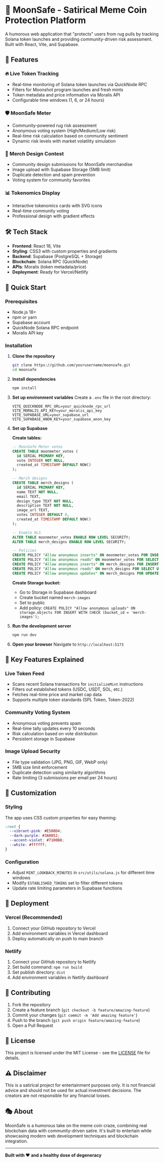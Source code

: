 # 🌙 MoonSafe - Satirical Meme Coin Protection Platform

A humorous web application that "protects" users from rug pulls by tracking Solana token launches and providing community-driven risk assessment. Built with React, Vite, and Supabase.

## 🚀 Features

### 🔥 Live Token Tracking
- Real-time monitoring of Solana token launches via QuickNode RPC
- Filters for Moonshot program launches and fresh mints
- Token metadata and price information via Moralis API
- Configurable time windows (1, 6, or 24 hours)

### 🛡️ MoonSafe Meter
- Community-powered rug risk assessment
- Anonymous voting system (High/Medium/Low risk)
- Real-time risk calculation based on community sentiment
- Dynamic risk levels with market volatility simulation

### 🎨 Merch Design Contest
- Community design submissions for MoonSafe merchandise
- Image upload with Supabase Storage (5MB limit)
- Duplicate detection and spam prevention
- Voting system for community favorites

### 📊 Tokenomics Display
- Interactive tokenomics cards with SVG icons
- Real-time community voting
- Professional design with gradient effects

## 🛠️ Tech Stack

- **Frontend**: React 18, Vite
- **Styling**: CSS3 with custom properties and gradients
- **Backend**: Supabase (PostgreSQL + Storage)
- **Blockchain**: Solana RPC (QuickNode)
- **APIs**: Moralis (token metadata/price)
- **Deployment**: Ready for Vercel/Netlify

## 🚀 Quick Start

### Prerequisites
- Node.js 18+ 
- npm or yarn
- Supabase account
- QuickNode Solana RPC endpoint
- Moralis API key

### Installation

1. **Clone the repository**
   ```bash
   git clone https://github.com/yourusername/moonsafe.git
   cd moonsafe
   ```

2. **Install dependencies**
   ```bash
   npm install
   ```

3. **Set up environment variables**
   Create a `.env` file in the root directory:
   ```env
   VITE_QUICKNODE_RPC_URL=your_quicknode_rpc_url
   VITE_MORALIS_API_KEY=your_moralis_api_key
   VITE_SUPABASE_URL=your_supabase_url
   VITE_SUPABASE_ANON_KEY=your_supabase_anon_key
   ```

4. **Set up Supabase**
   
   **Create tables:**
   ```sql
   -- MoonSafe Meter votes
   CREATE TABLE moonmeter_votes (
     id SERIAL PRIMARY KEY,
     vote INTEGER NOT NULL,
     created_at TIMESTAMP DEFAULT NOW()
   );

   -- Merch designs
   CREATE TABLE merch_designs (
     id SERIAL PRIMARY KEY,
     name TEXT NOT NULL,
     email TEXT,
     design_type TEXT NOT NULL,
     description TEXT NOT NULL,
     image_url TEXT,
     votes INTEGER DEFAULT 0,
     created_at TIMESTAMP DEFAULT NOW()
   );

   -- Enable RLS
   ALTER TABLE moonmeter_votes ENABLE ROW LEVEL SECURITY;
   ALTER TABLE merch_designs ENABLE ROW LEVEL SECURITY;

   -- Policies
   CREATE POLICY "Allow anonymous inserts" ON moonmeter_votes FOR INSERT WITH CHECK (true);
   CREATE POLICY "Allow anonymous reads" ON moonmeter_votes FOR SELECT USING (true);
   CREATE POLICY "Allow anonymous inserts" ON merch_designs FOR INSERT WITH CHECK (true);
   CREATE POLICY "Allow anonymous reads" ON merch_designs FOR SELECT USING (true);
   CREATE POLICY "Allow anonymous updates" ON merch_designs FOR UPDATE USING (true);
   ```

   **Create Storage bucket:**
   - Go to Storage in Supabase dashboard
   - Create bucket named `merch-images`
   - Set to public
   - Add policy: `CREATE POLICY "Allow anonymous uploads" ON storage.objects FOR INSERT WITH CHECK (bucket_id = 'merch-images');`

5. **Run the development server**
   ```bash
   npm run dev
   ```

6. **Open your browser**
   Navigate to `http://localhost:5173`

## 🎯 Key Features Explained

### Live Token Feed
- Scans recent Solana transactions for `initializeMint` instructions
- Filters out established tokens (USDC, USDT, SOL, etc.)
- Fetches real-time price and market cap data
- Supports multiple token standards (SPL Token, Token-2022)

### Community Voting System
- Anonymous voting prevents spam
- Real-time tally updates every 10 seconds
- Risk calculation based on vote distribution
- Persistent storage in Supabase

### Image Upload Security
- File type validation (JPG, PNG, GIF, WebP only)
- 5MB size limit enforcement
- Duplicate detection using similarity algorithms
- Rate limiting (3 submissions per email per 24 hours)

## 🎨 Customization

### Styling
The app uses CSS custom properties for easy theming:
```css
:root {
  --vibrant-pink: #E500D4;
  --dark-purple: #3A0052;
  --accent-violet: #7100B8;
  --white: #ffffff;
}
```

### Configuration
- Adjust `MINT_LOOKBACK_MINUTES` in `src/utils/solana.js` for different time windows
- Modify `ESTABLISHED_TOKENS` set to filter different tokens
- Update rate limiting parameters in Supabase functions

## 🚀 Deployment

### Vercel (Recommended)
1. Connect your GitHub repository to Vercel
2. Add environment variables in Vercel dashboard
3. Deploy automatically on push to main branch

### Netlify
1. Connect your GitHub repository to Netlify
2. Set build command: `npm run build`
3. Set publish directory: `dist`
4. Add environment variables in Netlify dashboard

## 🤝 Contributing

1. Fork the repository
2. Create a feature branch (`git checkout -b feature/amazing-feature`)
3. Commit your changes (`git commit -m 'Add amazing feature'`)
4. Push to the branch (`git push origin feature/amazing-feature`)
5. Open a Pull Request

## 📝 License

This project is licensed under the MIT License - see the [LICENSE](LICENSE) file for details.

## ⚠️ Disclaimer

This is a satirical project for entertainment purposes only. It is not financial advice and should not be used for actual investment decisions. The creators are not responsible for any financial losses.

## 🎭 About

MoonSafe is a humorous take on the meme coin craze, combining real blockchain data with community-driven satire. It's built to entertain while showcasing modern web development techniques and blockchain integration.

---

**Built with ❤️ and a healthy dose of degeneracy**
